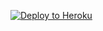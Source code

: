﻿
<p><a href="https://dashboard.heroku.com/new?template=https://github.com/texcd/em"> <img src="https://www.herokucdn.com/deploy/button.svg" alt="Deploy to Heroku" /></a></p>
